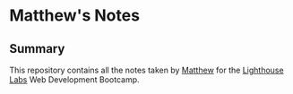 # Matthew's Notes

## Summary
This repository contains all the notes taken by [Matthew](https://github.com/fictionalparakeets) for the [Lighthouse Labs](https://www.lighthouselabs.ca/) Web Development Bootcamp.

